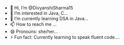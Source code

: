 - 👋 Hi, I’m @DivyanshiSharma15
- 👀 I’m interested in Java, C...
- 🌱 I’m currently learning DSA in Java...
- 📫 How to reach me ...
- 😄 Pronouns: she/her...
- ⚡ Fun fact: Currently learning to speak fluent code....

<!---
DivyanshiSharma15/DivyanshiSharma15 is a ✨ special ✨ repository because its `README.md` (this file) appears on your GitHub profile.
You can click the Preview link to take a look at your changes.
--->
